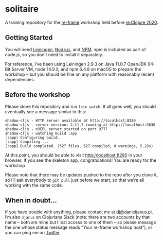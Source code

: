 # solitaire

A training repository for the [re-frame](https://github.com/day8/re-frame) workshop held before [re:Clojure 2020](https://reclojure.org).

## Getting Started

You will need [Leiningen](https://leiningen.org/#install), [Node.js](https://nodejs.org/), and [NPM](https://docs.npmjs.com/cli/npm).
npm is included as part of node.js, so you don’t need to install it separately.

For reference, I’ve been using Leiningen 2.9.3 on Java 11.0.7 OpenJDK 64-Bit Server VM, node 14.9.0, and npm 6.4.8 on macOS to prepare
the workshop – but you should be fine on any platform with reasonably recent dependencies.

## Before the workshop

Please clone this repository and run `lein watch`. If all goes well, you should eventually see a message similar to this:

```
shadow-cljs - HTTP server available at http://localhost:8280
shadow-cljs - server version: 2.11.7 running at http://localhost:9630
shadow-cljs - nREPL server started on port 8777
shadow-cljs - watching build :app
[:app] Configuring build.
[:app] Compiling ...
[:app] Build completed. (527 files, 527 compiled, 0 warnings, 5.20s)
```

At this point, you should be able to visit [http://localhost:8280](http://localhost:8280) in your browser. If you see the
skeleton app, congratulations! You are ready for the workshop.

Please note that there may be updates pushed to the repo after you clone it, so I’ll ask everybody to
`git pull` just before we start, so that we’re all working with the same code.

## When in doubt…

If you have trouble with anything, please contact me at dj@danieljanus.pl. I’m also `djanus` on Clojurians Slack (note: there are two
accounts by that name – both are mine but I lost access to one of them – so please message the one whose status message reads
“Your re-frame workshop host”), or you can ping me on [Twitter](https://twitter.com/nathell).
